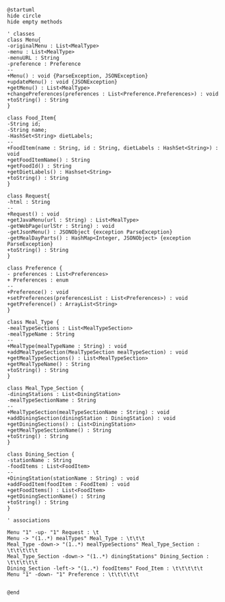﻿```plantuml
@startuml
hide circle
hide empty methods

' classes
class Menu{
-originalMenu : List<MealType>
-menu : List<MealType>
-menuURL : String
-preference : Preference
--
+Menu() : void {ParseException, JSONException}
+updateMenu() : void {JSONException}
+getMenu() : List<MealType> 
+changePreferences(preferences : List<Preference.Preferences>) : void
+toString() : String
}

class Food_Item{
-String id;
-String name;
-HashSet<String> dietLabels;
--
+FoodItem(name : String, id : String, dietLabels : HashSet<String>) : void 
+getFoodItemName() : String
+getFoodId() : String
+getDietLabels() : Hashset<String> 
+toString() : String
}

class Request{
-html : String
--
+Request() : void
+getJavaMenu(url : String) : List<MealType>
-getWebPage(urlStr : String) : void
-getJsonMenu() : JSONObject {exception ParseException}
-getMealDayParts() : HashMap<Integer, JSONObject> {exception ParseException}
+toString() : String
}

class Preference {
- preferences : List<Preferences>
+ Preferences : enum
--
+Preference() : void
+setPreferences(preferencesList : List<Preferences>) : void
+getPreference() : ArrayList<String>
}

class Meal_Type {
-mealTypeSections : List<MealTypeSection>
-mealTypeName : String
--
+MealType(mealTypeName : String) : void
+addMealTypeSection(MealTypeSection mealTypeSection) : void
+getMealTypeSections() : List<MealTypeSection>
+getMealTypeName() : String
+toString() : String
}

class Meal_Type_Section {
-diningStations : List<DiningStation>
-mealTypeSectionName : String
--
+MealTypeSection(mealTypeSectionName : String) : void
+addDiningSection(diningStation : DiningStation) : void
+getDiningSections() : List<DiningStation>
+getMealTypeSectionName() : String
+toString() : String
}

class Dining_Section {
-stationName : String
-foodItems : List<FoodItem>
--
+DiningStation(stationName : String) : void
+addFoodItem(foodItem : FoodItem) : void
+getFoodItems() : List<FoodItem>
+getDiningSectionName() : String
+toString() : String
}

' associations

Menu "1" -up- "1" Request : \t
Menu -> "(1..*) mealTypes" Meal_Type : \t\t\t
Meal_Type -down-> "(1..*) mealTypeSections" Meal_Type_Section : \t\t\t\t\t
Meal_Type_Section -down-> "(1..*) diningStations" Dining_Section : \t\t\t\t\t
Dining_Section -left-> "(1..*) foodItems" Food_Item : \t\t\t\t\t
Menu "1" -down- "1" Preference : \t\t\t\t\t


@end
```